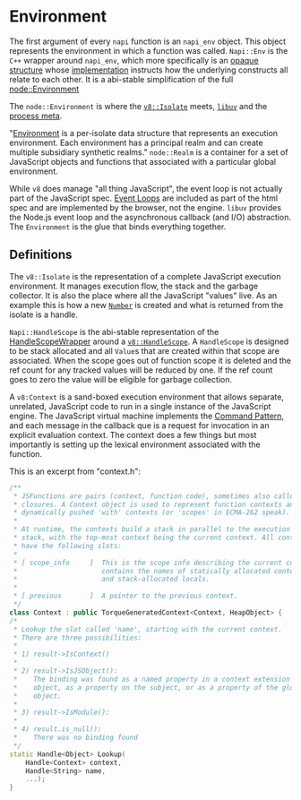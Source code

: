 # Environment

The first argument of every `napi` function is an `napi_env` object. This object represents the environment in which a function was called. `Napi::Env` is the `C++` wrapper around `napi_env`, which more specifically is an [opaque structure](https://github.com/nodejs/node/blob/4166d40d0873b6d8a0c7291872c8d20dc680b1d7/src/js_native_api_types.h#L24) whose [implementation](https://github.com/nodejs/node/blob/4166d40d0873b6d8a0c7291872c8d20dc680b1d7/src/js_native_api_v8.h#L52) instructs how the underlying constructs all relate to each other.  It is a abi-stable simplification of the full [node::Environment](https://github.com/nodejs/node/blob/4166d40d0873b6d8a0c7291872c8d20dc680b1d7/src/env.h#L533)

The `node::Environment` is where the [`v8::Isolate`](https://github.com/nodejs/node/blob/4166d40d0873b6d8a0c7291872c8d20dc680b1d7/src/env.h#L1001) meets, [`libuv`](https://github.com/nodejs/node/blob/4166d40d0873b6d8a0c7291872c8d20dc680b1d7/src/env.h#L1003-L1009) and the [process meta](https://github.com/nodejs/node/blob/4166d40d0873b6d8a0c7291872c8d20dc680b1d7/src/env.h#L1039-L1050).

"[Environment](https://github.com/nodejs/node/blob/4166d40d0873b6d8a0c7291872c8d20dc680b1d7/src/env.h#L533) is a per-isolate data structure that represents an execution environment. Each environment has a principal realm and can create multiple subsidiary synthetic realms." `node::Realm` is a container for a set of JavaScript objects and functions that associated with a particular global environment.

While `v8` does manage "all thing JavaScript", the event loop is not actually part of the JavaScript spec.  [Event Loops](https://html.spec.whatwg.org/multipage/webappapis.html#event-loops) are included as part of the html spec and are implemented by the browser, not the engine. `libuv` provides the Node.js event loop and the asynchronous callback (and I/O) abstraction.  The `Environment` is the glue that binds everything together.

## Definitions

The `v8::Isolate` is the representation of a complete JavaScript execution environment.  It manages execution flow, the stack and the garbage collector.  It is also the place where all the JavaScript "values" live. As an example this is how a new [`Number`](https://github.com/nodejs/node/blob/4166d40d0873b6d8a0c7291872c8d20dc680b1d7/deps/v8/src/api/api.cc#L8498) is created and what is returned from the isolate is a handle.

`Napi::HandleScope` is the abi-stable representation of the [HandleScopeWrapper](https://github.com/nodejs/node/blob/4166d40d0873b6d8a0c7291872c8d20dc680b1d7/src/js_native_api_v8.cc#L113) around a [`v8::HandleScope`](https://github.com/nodejs/node/blob/4166d40d0873b6d8a0c7291872c8d20dc680b1d7/deps/v8/include/v8-local-handle.h#L77). A `HandleScope` is designed to be stack allocated and all `Value`s that are created within that scope are associated. When the scope goes out of function scope it is deleted and the ref count for any tracked values will be reduced by one.  If the ref count goes to zero the value will be eligible for garbage collection.

A `v8:Context` is a sand-boxed execution environment that allows separate, unrelated, JavaScript code to run in a single instance of the JavaScript engine. The JavaScript virtual machine implements the [Command Pattern](https://en.wikipedia.org/wiki/Command_pattern), and each message in the callback que is a request for invocation in an explicit evaluation context.  The context does a few things but most importantly is setting up the lexical environment associated with the function.

This is an excerpt from "context.h":

```c++
/**
 * JSFunctions are pairs (context, function code), sometimes also called
 * closures. A Context object is used to represent function contexts and
 * dynamically pushed 'with' contexts (or 'scopes' in ECMA-262 speak).
 *
 * At runtime, the contexts build a stack in parallel to the execution
 * stack, with the top-most context being the current context. All contexts
 * have the following slots:
 *
 * [ scope_info     ]  This is the scope info describing the current context. It
 *                     contains the names of statically allocated context slots,
 *                     and stack-allocated locals.
 *
 * [ previous       ]  A pointer to the previous context.
 */
class Context : public TorqueGeneratedContext<Context, HeapObject> {
/*
 * Lookup the slot called 'name', starting with the current context.
 * There are three possibilities:
 *
 * 1) result->IsContext()
 *
 * 2) result->IsJSObject():
 *    The binding was found as a named property in a context extension
 *    object, as a property on the subject, or as a property of the global
 *    object.
 *
 * 3) result->IsModule():
 *
 * 4) result.is_null():
 *    There was no binding found
 */
static Handle<Object> Lookup(
    Handle<Context> context,
    Handle<String> name,
    ...);
}
```
